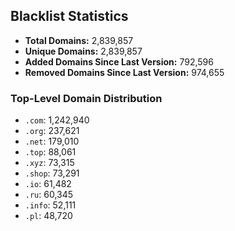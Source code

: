 ## Blacklist Statistics

- **Total Domains:** 2,839,857
- **Unique Domains:** 2,839,857
- **Added Domains Since Last Version:** 792,596
- **Removed Domains Since Last Version:** 974,655

### Top-Level Domain Distribution

-  `.com`: 1,242,940
-  `.org`: 237,621
-  `.net`: 179,010
-  `.top`: 88,061
-  `.xyz`: 73,315
-  `.shop`: 73,291
-  `.io`: 61,482
-  `.ru`: 60,345
-  `.info`: 52,111
-  `.pl`: 48,720
